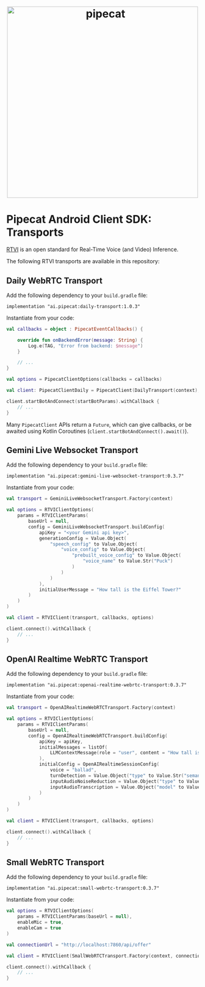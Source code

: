 <h1><div align="center">
 <img alt="pipecat" width="500px" height="auto" src="assets/pipecat-android.png">
</div></h1>

# Pipecat Android Client SDK: Transports

[RTVI](https://github.com/rtvi-ai/) is an open standard for Real-Time Voice (and Video) Inference.

The following RTVI transports are available in this repository:

## Daily WebRTC Transport

Add the following dependency to your `build.gradle` file:

```
implementation "ai.pipecat:daily-transport:1.0.3"
```

Instantiate from your code:

```kotlin
val callbacks = object : PipecatEventCallbacks() {

    override fun onBackendError(message: String) {
        Log.e(TAG, "Error from backend: $message")
    }

    // ...
}

val options = PipecatClientOptions(callbacks = callbacks)

val client: PipecatClientDaily = PipecatClient(DailyTransport(context), options)

client.startBotAndConnect(startBotParams).withCallback {
    // ...
}
```

Many `PipecatClient` APIs return a `Future`, which can give callbacks, or be awaited
using Kotlin Coroutines (`client.startBotAndConnect().await()`).


## Gemini Live Websocket Transport

Add the following dependency to your `build.gradle` file:

```
implementation "ai.pipecat:gemini-live-websocket-transport:0.3.7"
```

Instantiate from your code:

```kotlin
val transport = GeminiLiveWebsocketTransport.Factory(context)

val options = RTVIClientOptions(
    params = RTVIClientParams(
        baseUrl = null,
        config = GeminiLiveWebsocketTransport.buildConfig(
            apiKey = "<your Gemini api key>",
            generationConfig = Value.Object(
                "speech_config" to Value.Object(
                    "voice_config" to Value.Object(
                        "prebuilt_voice_config" to Value.Object(
                            "voice_name" to Value.Str("Puck")
                        )
                    )
                )
            ),
            initialUserMessage = "How tall is the Eiffel Tower?"
        )
    )
)

val client = RTVIClient(transport, callbacks, options)

client.connect().withCallback {
    // ...
}
```


## OpenAI Realtime WebRTC Transport

Add the following dependency to your `build.gradle` file:

```
implementation "ai.pipecat:openai-realtime-webrtc-transport:0.3.7"
```

Instantiate from your code:

```kotlin
val transport = OpenAIRealtimeWebRTCTransport.Factory(context)

val options = RTVIClientOptions(
    params = RTVIClientParams(
        baseUrl = null,
        config = OpenAIRealtimeWebRTCTransport.buildConfig(
            apiKey = apiKey,
            initialMessages = listOf(
                LLMContextMessage(role = "user", content = "How tall is the Eiffel Tower?")
            ),
            initialConfig = OpenAIRealtimeSessionConfig(
                voice = "ballad",
                turnDetection = Value.Object("type" to Value.Str("semantic_vad")),
                inputAudioNoiseReduction = Value.Object("type" to Value.Str("near_field")),
                inputAudioTranscription = Value.Object("model" to Value.Str("gpt-4o-transcribe"))
            )
        )
    )
)

val client = RTVIClient(transport, callbacks, options)

client.connect().withCallback {
    // ...
}
```


## Small WebRTC Transport

Add the following dependency to your `build.gradle` file:

```
implementation "ai.pipecat:small-webrtc-transport:0.3.7"
```

Instantiate from your code:

```kotlin
val options = RTVIClientOptions(
    params = RTVIClientParams(baseUrl = null),
    enableMic = true,
    enableCam = true
)

val connectionUrl = "http://localhost:7860/api/offer"

val client = RTVIClient(SmallWebRTCTransport.Factory(context, connectionUrl), callbacks, options)

client.connect().withCallback {
    // ...
}
```